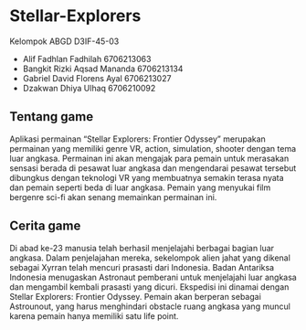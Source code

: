 # Stellar-Explorers
Kelompok ABGD D3IF-45-03
<ul>
<li>Alif Fadhlan Fadhilah 6706213063</li>
<li>Bangkit Rizki Aqsad Mananda 6706213134</li>
<li>Gabriel David Florens Ayal 6706213027</li>
<li>Dzakwan Dhiya Ulhaq 6706210092</li>
</ul>
<h2>Tentang game</h2>
<p>Aplikasi permainan “Stellar Explorers: Frontier Odyssey” merupakan permainan yang memiliki genre VR, action, simulation, shooter dengan tema luar angkasa. Permainan ini akan mengajak para pemain untuk merasakan sensasi berada di pesawat luar angkasa dan mengendarai pesawat tersebut dibungkus dengan teknologi VR yang membuatnya semakin terasa nyata dan pemain seperti beda di luar angkasa. Pemain yang menyukai film bergenre sci-fi akan senang memainkan permainan ini.</p>
<h2>Cerita game</h2>
<p>    Di abad ke-23 manusia telah berhasil menjelajahi berbagai bagian luar angkasa. Dalam penjelajahan mereka, sekelompok alien jahat yang dikenal sebagai Xyrran telah mencuri prasasti dari Indonesia.
Badan Antariksa Indonesia menugaskan Astronaut pemberani untuk menjelajahi luar angkasa dan mengambil kembali prasasti yang dicuri. Ekspedisi ini dinamai dengan Stellar Explorers: Frontier Odyssey. Pemain akan berperan sebagai Astrounout, yang harus menghindari obstacle ruang angkasa yang muncul karena pemain hanya memiliki satu life point.</p>
